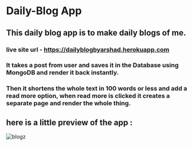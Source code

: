 # Daily-Blog App
## This daily blog app is to make daily blogs of me.
### live site url - https://dailyblogbyarshad.herokuapp.com

### It takes a post from user and saves it in the Database using MongoDB and render it back instantly. <br>
### Then it shortens the whole text in 100 words or less and add a read more option, when read more is clicked it creates a separate page and render the whole thing.

## here is a little preview of the app :

![blogz](https://user-images.githubusercontent.com/86738490/154106614-508e9739-1244-4ac2-b5cb-0b788e80fb66.png)
